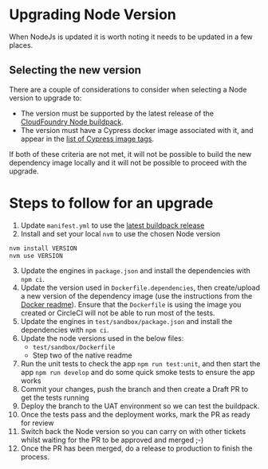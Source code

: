 # Upgrading Node Version

When NodeJs is updated it is worth noting it needs to be updated in a few places.

## Selecting the new version

There are a couple of considerations to consider when selecting a Node version to upgrade to:
- The version must be supported by the latest release of the [CloudFoundry Node buildpack](https://github.com/cloudfoundry/nodejs-buildpack/releases).
- The version must have a Cypress docker image associated with it, and appear in the [list of Cypress image tags](https://hub.docker.com/r/cypress/base/tags).

If both of these criteria are not met, it will not be possible to build the new dependency image locally and it will not be possible to proceed with the upgrade.

# Steps to follow for an upgrade

1. Update `manifest.yml` to use the [latest buildpack release](https://github.com/cloudfoundry/nodejs-buildpack/releases)
2. Install and set your local `nvm` to use the chosen Node version
```bash
nvm install VERSION
nvm use VERSION
```
3. Update the engines in `package.json` and install the dependencies with `npm ci`.
4. Update the version used in `Dockerfile.dependencies`, then create/upload a new version of the dependency image (use the instructions from the [Docker readme](./Docker.md)). Ensure that the `Dockerfile` is using the image you created or CircleCI will not be able to run most of the tests.
5. Update the engines in `test/sandbox/package.json` and install the dependencies with `npm ci`.
6. Update the node versions used in the below files:
   - `test/sandbox/Dockerfile`
   - Step two of the native readme
7. Run the unit tests to check the app `npm run test:unit`, and then start the app `npm run develop` and do some quick smoke tests to ensure the app works
8. Commit your changes, push the branch and then create a Draft PR to get the tests running
9. Deploy the branch to the UAT environment so we can test the buildpack.
10. Once the tests pass and the deployment works, mark the PR as ready for review
11. Switch back the Node version so you can carry on with other tickets whilst waiting for the PR to be approved and merged ;-)
12. Once the PR has been merged, do a release to production to finish the process.
